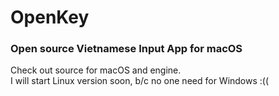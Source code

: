 # OpenKey
### Open source Vietnamese Input App for macOS
Check out source for macOS and engine.   
I will start Linux version soon, b/c no one need for Windows :((  